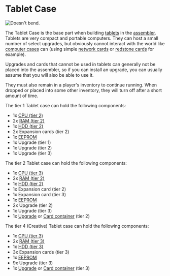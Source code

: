 # Tablet Case

![Doesn't bend.](oredict:oc:tabletCase1)

The Tablet Case is the base part when building [tablets](tablet.md) in the [assembler](../block/assembler.md). Tablets are very compact and portable computers. They can host a small number of select upgrades, but obviously cannot interact with the world like [computer cases](../block/case1.md) can (using simple [network cards](lanCard.md) or [redstone cards](redstoneCard1.md) for example).

Upgrades and cards that cannot be used in tablets can generally not be placed into the assembler, so if you can install an upgrade, you can usually assume that you will also be able to use it.

They must also remain in a player's inventory to continue running. When dropped or placed into some other inventory, they will turn off after a short amount of time.

The tier 1 Tablet case can hold the following components:
- 1x [CPU (tier 2)](cpu2.md)
- 2x [RAM (tier 2)](ram3.md)
- 1x [HDD (tier 2)](hdd2.md)
- 2x Expansion cards (tier 2)
- 1x [EEPROM](eeprom.md)
- 1x Upgrade (tier 1)
- 1x Upgrade (tier 2)
- 1x Upgrade (tier 3)

The tier 2 Tablet case can hold the following components:
- 1x [CPU (tier 3)](cpu3.md)
- 2x [RAM (tier 2)](ram3.md)
- 1x [HDD (tier 2)](hdd2.md)
- 1x Expansion card (tier 2)
- 1x Expansion card (tier 3)
- 1x [EEPROM](eeprom.md)
- 2x Upgrade (tier 2)
- 1x Upgrade (tier 3)
- 1x [Upgrade](upgradeContainer2.md) or [Card container](cardContainer2.md) (tier 2)

The tier 4 (Creative) Tablet case can hold the following components:
- 1x [CPU (tier 3)](cpu3.md)
- 2x [RAM (tier 3)](ram5.md)
- 1x [HDD (tier 3)](hdd3.md)
- 3x Expansion cards (tier 3)
- 1x [EEPROM](eeprom.md)
- 9x Upgrade (tier 3)
- 1x [Upgrade](upgradeContainer3.md) or [Card container](cardContainer3.md) (tier 3)